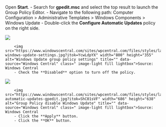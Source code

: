 Open **Start**.
		- Search for **gpedit.msc** and select the top result to launch the Group Policy Editor.
		- Navigate to the following path: Computer Configuration > Administrative Templates > Windows Components > Windows Update
		- Double-click the **Configure Automatic Updates** policy on the right side. 

![](gpedit-windows-update-settings.jpg)

		<img src="https://www.windowscentral.com/sites/wpcentral.com/files/styles/large/public/field/image/2019/02/gpedit-windows-update-settings.jpg?itok=YcwLdpYX" width="800" height="355" alt="Windows Update group policy settings" title="" data-source="Windows Central" class=" image-light fill lightbox">Source: Windows Central  
		- Check the **Disabled** option to turn off the policy. 

![](disable-automatic-updates-gpedit.jpg)

		<img src="https://www.windowscentral.com/sites/wpcentral.com/files/styles/large/public/field/image/2019/02/disable-automatic-updates-gpedit.jpg?itok=ShC01sVF" width="686" height="638" alt="Group Policy disable Windows Update" title="" data-source="Windows Central" class=" image-light fill lightbox">Source: Windows Central  
		- Click the **Apply** button.
		- Click the **OK** button.